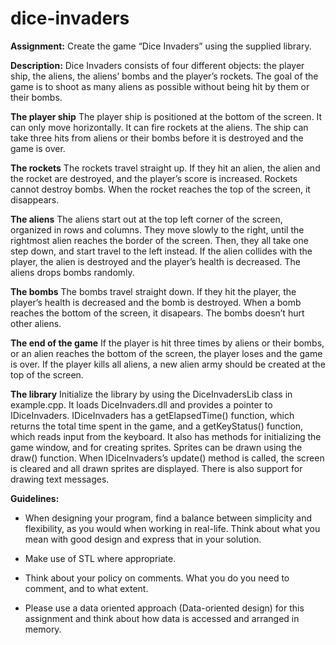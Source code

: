 # dice-invaders

**Assignment:**
Create the game “Dice Invaders” using the supplied library.

**Description:**
Dice Invaders consists of four different objects: the player ship, the aliens, the aliens’ bombs and the player’s rockets. The goal of the game is to shoot as many aliens as possible without being hit by them or their bombs.

**The player ship**
The player ship is positioned at the bottom of the screen. It can only move horizontally. It can fire rockets at the aliens. The ship can take three hits from aliens or their bombs before it is destroyed and the game is over.

**The rockets**
The rockets travel straight up. If they hit an alien, the alien and the rocket are destroyed, and the player’s score is increased. Rockets cannot destroy bombs. When the rocket reaches the top of the screen, it disappears.
 
**The aliens**
The aliens start out at the top left corner of the screen, organized in rows and columns. They move slowly to the right, until the rightmost alien reaches the border of the screen. Then, they all take one step down, and start travel to the left instead. If the alien collides with the player, the alien is destroyed and the player’s health is decreased. The aliens drops bombs randomly.

**The bombs**
The bombs travel straight down. If they hit the player, the player’s health is decreased and the bomb is destroyed. When a bomb reaches the bottom of the screen, it disapears. The bombs doesn’t hurt other aliens.

**The end of the game**
If the player is hit three times by aliens or their bombs, or an alien reaches the bottom of the screen, the player loses and the game is over. If the player kills all aliens, a new alien army should be created at the top of the screen.

**The library**
Initialize the library by using the DiceInvadersLib class in example.cpp. It loads DiceInvaders.dll and provides a pointer to IDiceInvaders.
IDiceInvaders has a getElapsedTime() function, which returns the total time spent in the game, and a getKeyStatus() function, which reads input from the keyboard.
It also has methods for initializing the game window, and for creating sprites. Sprites can be drawn using the draw() function. When IDiceInvaders’s update() method is called, the screen is cleared and all drawn sprites are displayed. There is also support for drawing text messages.

**Guidelines:**

- When designing your program, find a balance between simplicity and flexibility, as you would when working in real-life. Think about what you mean with good design and express that in your solution.

- Make use of STL where appropriate.

- Think about your policy on comments. What you do you need to comment, and to what extent.

- Please use a data oriented approach (Data-oriented design) for this assignment and think about how data is accessed and arranged in memory.
